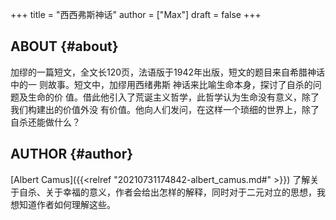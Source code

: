 +++
title = "西西弗斯神话"
author = ["Max"]
draft = false
+++

## ABOUT {#about}

加缪的一篇短文，全文长120页，法语版于1942年出版，短文的题目来自希腊神话中的一
则故事。短文中，加缪用西绪弗斯 神话来比喻生命本身，探讨了自杀的问题及生命的价
值。借此他引入了荒诞主义哲学，此哲学认为生命没有意义，除了我们构建出的价值外没
有价值。他向人们发问，在这样一个琐细的世界上，除了自杀还能做什么？


## AUTHOR {#author}

[Albert Camus]({{<relref "20210731174842-albert_camus.md#" >}})
了解关于自杀、关于幸福的意义，作者会给出怎样的解释，同时对于二元对立的思想，我
想知道作者如何理解这些。

